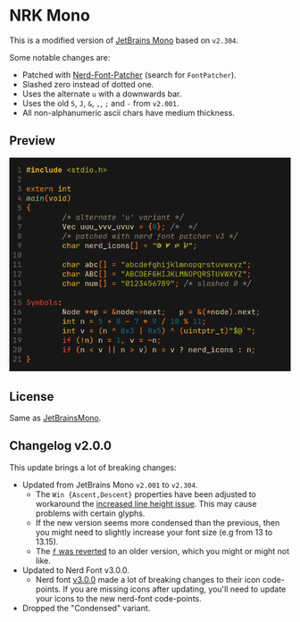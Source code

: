 # NRK Mono

This is a modified version of [JetBrains Mono](https://github.com/JetBrains/JetBrainsMono)
based on `v2.304`.

Some notable changes are:

* Patched with [Nerd-Font-Patcher](https://github.com/ryanoasis/nerd-fonts/releases/latest) (search for `FontPatcher`).
* Slashed zero instead of dotted one.
* Uses the alternate `u` with a downwards bar.
* Uses the old `5`, `J`, `&`, `,`, `;` and `-` from `v2.001`.
* All non-alphanumeric ascii chars have medium thickness.

## Preview

![Preview](preview.png)

## License

Same as [JetBrainsMono](https://github.com/JetBrains/JetBrainsMono/blob/master/OFL.txt).

## Changelog v2.0.0

This update brings a lot of breaking changes:

* Updated from JetBrains Mono `v2.001` to `v2.304`.
  * The `Win {Ascent,Descent}` properties have been adjusted to workaround the
  [increased line height issue][lineBug]. This may cause problems with certain
  glyphs.
  * If the new version seems more condensed than the previous, then you might
  need to slightly increase your font size (e.g from 13 to 13.15).
  * The [`f` was reverted][f-revert] to an older version, which you might or
  might not like.
* Updated to Nerd Font v3.0.0.
  * Nerd font [v3.0.0](https://github.com/ryanoasis/nerd-fonts/releases/tag/v3.0.0)
  made a lot of breaking changes to their icon code-points. If you are missing
  icons after updating, you'll need to update your icons to the new nerd-font
  code-points.
* Dropped the "Condensed" variant.

[lineBug]: https://github.com/JetBrains/JetBrainsMono/issues/334
[f-revert]: https://github.com/JetBrains/JetBrainsMono/issues/273
